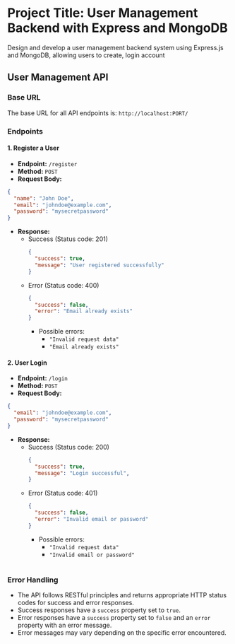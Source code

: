 
# Project Title: User Management Backend with Express and MongoDB

Design and develop a user management backend system using Express.js and MongoDB, allowing users to
create, login account



## User Management API

### Base URL
The base URL for all API endpoints is: `http://localhost:PORT/`

### Endpoints

#### 1. Register a User

- **Endpoint:** `/register`
- **Method:** `POST`
- **Request Body:**
```json
{
  "name": "John Doe",
  "email": "johndoe@example.com",
  "password": "mysecretpassword"
}
```
- **Response:**
  - Success (Status code: 201)
    ```json
    {
      "success": true,
      "message": "User registered successfully"
    }
    ```
  - Error (Status code: 400)
    ```json
    {
      "success": false,
      "error": "Email already exists"
    }
    ```
    - Possible errors:
      - `"Invalid request data"`
      - `"Email already exists"`

#### 2. User Login

- **Endpoint:** `/login`
- **Method:** `POST`
- **Request Body:**
```json
{
  "email": "johndoe@example.com",
  "password": "mysecretpassword"
}
```
- **Response:**
  - Success (Status code: 200)
    ```json
    {
      "success": true,
      "message": "Login successful",
    }
    ```
  - Error (Status code: 401)
    ```json
    {
      "success": false,
      "error": "Invalid email or password"
    }
    ```
    - Possible errors:
      - `"Invalid request data"`
      - `"Invalid email or password"`

#
  

### Error Handling

- The API follows RESTful principles and returns appropriate HTTP status codes for success and error responses.
- Success responses have a `success` property set to `true`.
- Error responses have a `success` property set to `false` and an `error` property with an error message.
- Error messages may vary depending on the specific error encountered.



